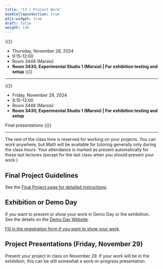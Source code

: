 ```yaml
---
title: "13 | Project Work"
bookCollapseSection: true
p5js-widget: true
draft: false
weight: 130
---
```


{{<hint info>}}
- Thursday, November 28, 2024
- 9:15–12:00
- Room 3448 (Marsio)
- **Room 3430, Experimental Studio 1 (Marsio) | For exhibition testing and setup**
{{</hint>}}

---

{{<hint info>}}
- Friday, November 29, 2024
- 9:15–12:00
- Room 3448 (Marsio)
- **Room 3430, Experimental Studio 1 (Marsio) | For exhibition testing and setup**

Final presentations
{{</hint>}}

---

The rest of the class time is reserved for working on your projects. You can work anywhere, but Matti will be available for tutoring generally only during the class hours. Your attendance is marked as present automatically for these last lectures (except for the last class when you should present your work.)

## Final Project Guidelines

See the [Final Project page for detailed instructions](../final-project/).

## Exhibition or Demo Day

If you want to present or show your work in Demo Day or the exhibitiion. See the details on the [Demo Day Website](https://medialabdemoday.aalto.fi/2024-winter/open-call/).

 [Fill in the registration form if you want to show your work](https://forms.gle/Uc1s1G81e6exKAWMA).

## Project Presentations (Friday, November 29)

Present your project in class on November 29. If your work will be in the exhibition, this can be still somewhat a work-in-progress presentation.